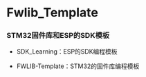 # Fwlib_Template
### STM32固件库和ESP的SDK模板

* SDK_Learning：ESP的SDK编程模板

* FWLIB-Template：STM32的固件库编程模板

  